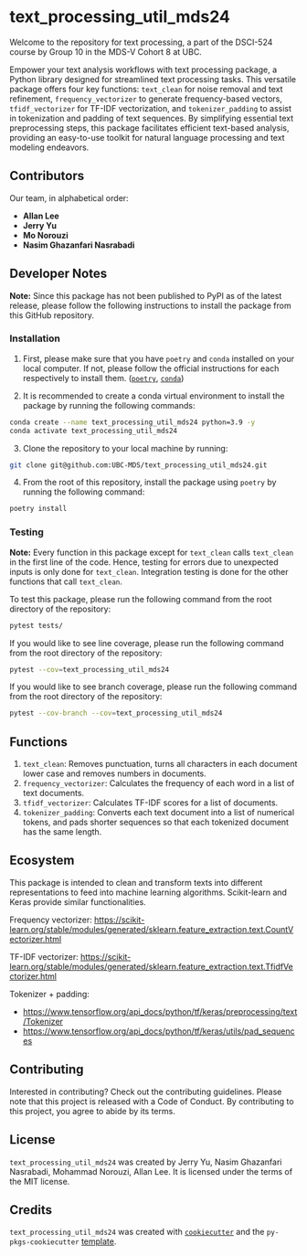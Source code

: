 # text_processing_util_mds24
Welcome to the repository for text processing, a part of the DSCI-524 course by Group 10 in the MDS-V Cohort 8 at UBC.

Empower your text analysis workflows with text processing package, a Python library designed for streamlined text processing tasks. This versatile package offers four key functions: `text_clean` for noise removal and text refinement, `frequency_vectorizer` to generate frequency-based vectors, `tfidf_vectorizer` for TF-IDF vectorization, and `tokenizer_padding` to assist in tokenization and padding of text sequences. By simplifying essential text preprocessing steps, this package facilitates efficient text-based analysis, providing an easy-to-use toolkit for natural language processing and text modeling endeavors.


## Contributors
Our team, in alphabetical order:

- **Allan Lee**
- **Jerry Yu**
- **Mo Norouzi**
- **Nasim Ghazanfari Nasrabadi**


## Developer Notes

**Note:** Since this package has not been published to PyPI as of the latest release, please follow the following instructions to install the package from this GitHub repository.

### Installation

1. First, please make sure that you have `poetry` and `conda` installed on your local computer. If not, please follow the official instructions for each respectively to install them. ([`poetry`](https://python-poetry.org/docs/), [`conda`](https://docs.conda.io/projects/miniconda/en/latest/))

2. It is recommended to create a conda virtual environment to install the package by running the following commands:

```bash
conda create --name text_processing_util_mds24 python=3.9 -y
conda activate text_processing_util_mds24
```

3. Clone the repository to your local machine by running:

```bash
git clone git@github.com:UBC-MDS/text_processing_util_mds24.git
```

4. From the root of this repository, install the package using `poetry` by running the following command:

```bash
poetry install
```

### Testing

**Note:** Every function in this package except for `text_clean` calls `text_clean` in the first line of the code. Hence, testing for errors due to unexpected inputs is only done for `text_clean`. Integration testing is done for the other functions that call `text_clean`.

To test this package, please run the following command from the root directory of the repository:

```bash
pytest tests/
```

If you would like to see line coverage, please run the following command from the root directory of the repository:

```bash
pytest --cov=text_processing_util_mds24
```

If you would like to see branch coverage, please run the following command from the root directory of the repository:

```bash
pytest --cov-branch --cov=text_processing_util_mds24
```


## Functions
1.  `text_clean`: 
Removes punctuation, turns all characters in each document lower case and removes numbers in documents.
2.  `frequency_vectorizer`:
Calculates the frequency of each word in a list of text documents.
3.  `tfidf_vectorizer`:
Calculates TF-IDF scores for a list of documents.
4.  `tokenizer_padding`:
Converts each text document into a list of numerical tokens, and pads shorter sequences so that each tokenized document has the same length.


## Ecosystem
This package is intended to clean and transform texts into different representations to feed into machine learning algorithms.
Scikit-learn and Keras provide similar functionalities.

Frequency vectorizer:
https://scikit-learn.org/stable/modules/generated/sklearn.feature_extraction.text.CountVectorizer.html

TF-IDF vectorizer:
https://scikit-learn.org/stable/modules/generated/sklearn.feature_extraction.text.TfidfVectorizer.html


Tokenizer + padding:
- https://www.tensorflow.org/api_docs/python/tf/keras/preprocessing/text/Tokenizer
- https://www.tensorflow.org/api_docs/python/tf/keras/utils/pad_sequences



## Contributing

Interested in contributing? Check out the contributing guidelines. Please note that this project is released with a Code of Conduct. By contributing to this project, you agree to abide by its terms.

## License

`text_processing_util_mds24` was created by Jerry Yu, Nasim Ghazanfari Nasrabadi, Mohammad Norouzi, Allan Lee. It is licensed under the terms of the MIT license.

## Credits

`text_processing_util_mds24` was created with [`cookiecutter`](https://cookiecutter.readthedocs.io/en/latest/) and the `py-pkgs-cookiecutter` [template](https://github.com/py-pkgs/py-pkgs-cookiecutter).
